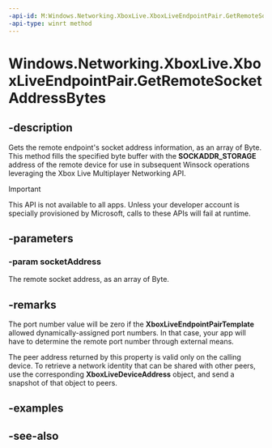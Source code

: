 ```yaml
---
-api-id: M:Windows.Networking.XboxLive.XboxLiveEndpointPair.GetRemoteSocketAddressBytes(System.Byte[])
-api-type: winrt method
---
```


<!-- Method syntax
public void GetRemoteSocketAddressBytes(System.Byte[] socketAddress)
-->

# Windows.Networking.XboxLive.XboxLiveEndpointPair.GetRemoteSocketAddressBytes

## -description

Gets the remote endpoint's socket address information, as an array of Byte. This method fills the specified byte buffer with the **SOCKADDR_STORAGE** address of the remote device for use in subsequent Winsock operations leveraging the Xbox Live Multiplayer Networking API.

> [!IMPORTANT]
> This API is not available to all apps. Unless your developer account is specially provisioned by Microsoft, calls to these APIs will fail at runtime.

## -parameters

### -param socketAddress

The remote socket address, as an array of Byte.

## -remarks

The port number value will be zero if the **XboxLiveEndpointPairTemplate** allowed dynamically-assigned port numbers. In that case, your app will have to determine the remote port number through external means. 

The peer address returned by this property is valid only on the calling device. To retrieve a network identity that can be shared with other peers, use the corresponding **XboxLiveDeviceAddress** object, and send a snapshot of that object to peers.

## -examples

## -see-also
